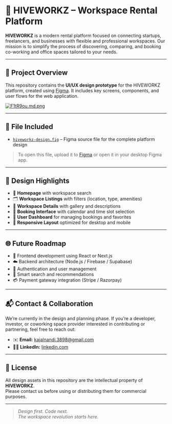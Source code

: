 # 🐝 HIVEWORKZ – Workspace Rental Platform

**HIVEWORKZ** is a modern rental platform focused on connecting startups, freelancers, and businesses with flexible and professional workspaces. Our mission is to simplify the process of discovering, comparing, and booking co-working and office spaces tailored to your needs.

---

## 🎯 Project Overview

This repository contains the **UI/UX design prototype** for the HIVEWORKZ platform, created using [Figma](https://www.figma.com). It includes key screens, components, and user flows for the web application.


<a href="https://freeimage.host/i/F1tR9ou"><img src="https://iili.io/F1tR9ou.md.png" alt="F1tR9ou.md.png" border="0"></a><br />

---

## 📁 File Included

- [`hiveworkz-design.fig`](./hiveworkz-design.fig) – Figma source file for the complete platform design

> To open this file, upload it to [Figma](https://www.figma.com/) or open it in your desktop Figma app.

---

## 🧩 Design Highlights

- 📍 **Homepage** with workspace search
- 🗂️ **Workspace Listings** with filters (location, type, amenities)
- 🧾 **Workspace Details** with gallery and descriptions
- 📆 **Booking Interface** with calendar and time slot selection
- 👤 **User Dashboard** for managing bookings and favorites
- 📱 **Responsive Layout** optimized for desktop and mobile

---

## 🌐 Future Roadmap

- 🔧 Frontend development using React or Next.js
- ☁️ Backend architecture (Node.js / Firebase / Supabase)
- 🔐 Authentication and user management
- 🧠 Smart search and recommendations
- 💳 Payment gateway integration (Stripe / Razorpay)

---

## 📬 Contact & Collaboration

We’re currently in the design and planning phase. If you’re a developer, investor, or coworking space provider interested in contributing or partnering, feel free to reach out:

- ✉️ **Email:** kajalnandi.3898@gmail.com
- 🧑‍💼 **LinkedIn:** [linkedin.com](https://www.linkedin.com/in/kajal-nandi-a6992b33a/)

---

## 📝 License

All design assets in this repository are the intellectual property of **HIVEWORKZ**.  
Please contact us before using or distributing them for commercial purposes.

---

> *Design first. Code next.*  
> *The workspace revolution starts here.*


